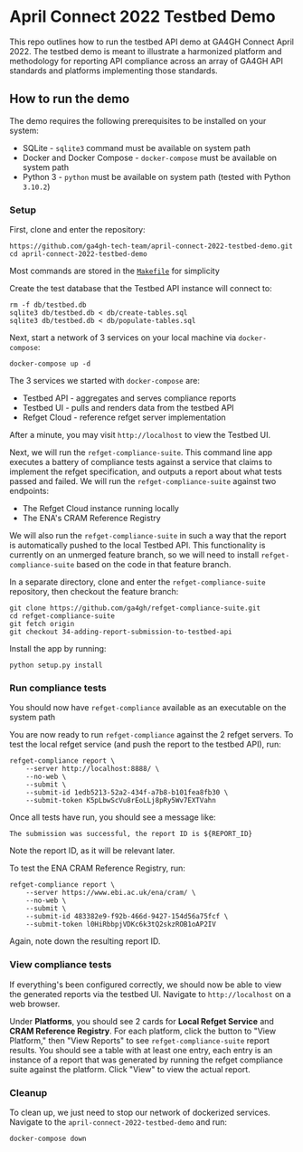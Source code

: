 # April Connect 2022 Testbed Demo

This repo outlines how to run the testbed API demo at GA4GH Connect April 2022. The testbed demo is meant to illustrate a harmonized platform and methodology for reporting API compliance across an array of GA4GH API standards and platforms implementing those standards.

## How to run the demo

The demo requires the following prerequisites to be installed on your system:
* SQLite - `sqlite3` command must be available on system path
* Docker and Docker Compose - `docker-compose` must be available on system path
* Python 3 - `python` must be available on system path (tested with Python `3.10.2`)

### Setup

First, clone and enter the repository:
```
https://github.com/ga4gh-tech-team/april-connect-2022-testbed-demo.git
cd april-connect-2022-testbed-demo
```

Most commands are stored in the [`Makefile`](./Makefile) for simplicity

Create the test database that the Testbed API instance will connect to:
```
rm -f db/testbed.db
sqlite3 db/testbed.db < db/create-tables.sql
sqlite3 db/testbed.db < db/populate-tables.sql
```

Next, start a network of 3 services on your local machine via `docker-compose`:
```
docker-compose up -d
```

The 3 services we started with `docker-compose` are:
* Testbed API - aggregates and serves compliance reports
* Testbed UI - pulls and renders data from the testbed API
* Refget Cloud - reference refget server implementation

After a minute, you may visit `http://localhost` to view the Testbed UI.

Next, we will run the `refget-compliance-suite`. This command line app executes a battery of compliance tests against a service that claims to implement the refget specification, and outputs a report about what tests passed and failed. We will run the `refget-compliance-suite` against two endpoints:
* The Refget Cloud instance running locally
* The ENA's CRAM Reference Registry

We will also run the `refget-compliance-suite` in such a way that the report is automatically pushed to the local Testbed API. This functionality is currently on an unmerged feature branch, so we will need to install `refget-compliance-suite` based on the code in that feature branch.

In a separate directory, clone and enter the `refget-compliance-suite` repository, then checkout the feature branch:
```
git clone https://github.com/ga4gh/refget-compliance-suite.git
cd refget-compliance-suite
git fetch origin
git checkout 34-adding-report-submission-to-testbed-api
```

Install the app by running:
```
python setup.py install
```

### Run compliance tests

You should now have `refget-compliance` available as an executable on the system path

You are now ready to run `refget-compliance` against the 2 refget servers. To test the local refget service (and push the report to the testbed API), run:
```
refget-compliance report \
    --server http://localhost:8888/ \
    --no-web \
    --submit \
    --submit-id 1edb5213-52a2-434f-a7b8-b101fea8fb30 \
    --submit-token K5pLbwScVu8rEoLLj8pRy5Wv7EXTVahn
```

Once all tests have run, you should see a message like:
```
The submission was successful, the report ID is ${REPORT_ID}
```

Note the report ID, as it will be relevant later.

To test the ENA CRAM Reference Registry, run:
```
refget-compliance report \
    --server https://www.ebi.ac.uk/ena/cram/ \
    --no-web \
    --submit \
    --submit-id 483382e9-f92b-466d-9427-154d56a75fcf \
    --submit-token l0HiRbbpjVDKc6k3tQ2skzROB1oAP2IV
```

Again, note down the resulting report ID.

### View compliance tests

If everything's been configured correctly, we should now be able to view the generated reports via the testbed UI. Navigate to `http://localhost` on a web browser.

Under **Platforms**, you should see 2 cards for **Local Refget Service** and **CRAM Reference Registry**. For each platform, click the button to "View Platform," then "View Reports" to see `refget-compliance-suite` report results. You should see a table with at least one entry, each entry is an instance of a report that was generated by running the refget compliance suite against the platform. Click "View" to view the actual report.

### Cleanup

To clean up, we just need to stop our network of dockerized services. Navigate to the `april-connect-2022-testbed-demo` and run:
```
docker-compose down
```
